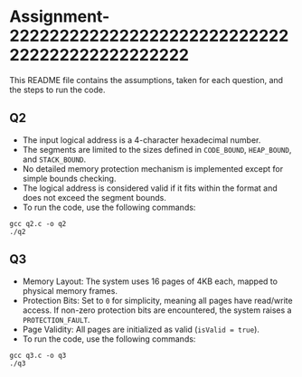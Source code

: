 # Assignment-2222222222222222222222222222222222222222222222
This README file contains the assumptions, taken for each question, and the steps to run the code.

## Q2
- The input logical address is a 4-character hexadecimal number.
- The segments are limited to the sizes defined in `CODE_BOUND`, `HEAP_BOUND`, and `STACK_BOUND`.
- No detailed memory protection mechanism is implemented except for simple bounds checking.
- The logical address is considered valid if it fits within the format and does not exceed the segment bounds.
- To run the code, use the following commands:
```
gcc q2.c -o q2
./q2
```

## Q3
- Memory Layout: The system uses 16 pages of 4KB each, mapped to physical memory frames.
- Protection Bits: Set to `0` for simplicity, meaning all pages have read/write access. If non-zero protection bits are encountered, the system raises a `PROTECTION_FAULT`.
- Page Validity: All pages are initialized as valid (`isValid = true`).
- To run the code, use the following commands:
```
gcc q3.c -o q3
./q3
```
